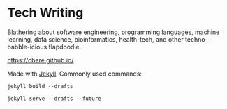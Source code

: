 # Tech Writing

Blathering about software engineering, programming languages, machine learning, data science, bioinformatics, health-tech, and other techno-babble-icious flapdoodle.

https://cbare.github.io/



Made with [Jekyll](https://jekyllrb.com/docs/usage/). Commonly used commands:

```
jekyll build --drafts

jekyll serve --drafts --future
```


